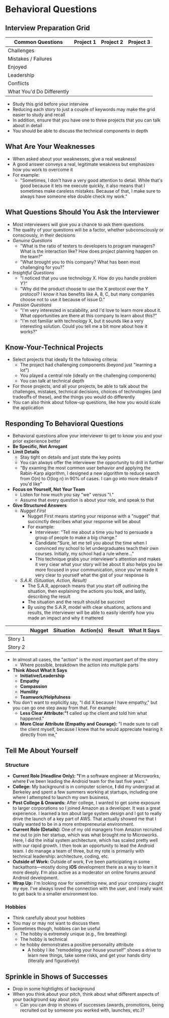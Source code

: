# Behavioral Questions

## Interview Preparation Grid

| Common Questions          | Project 1 | Project 2 | Project 3 |
| ------------------------- | --------- | --------- | --------- |
| Challenges                |           |           |           |
| Mistakes / Failures       |           |           |           |
| Enjoyed                   |           |           |           |
| Leadership                |           |           |           |
| Conflicts                 |           |           |           |
| What You'd Do Differently |           |           |           |

* Study this grid before your interview
* Reducing each story to just a couple of keywords may make the grid easier to study and recall
* In addition, ensure that you have one to three projects that you can talk about in detail
* You should be able to discuss the technical components in depth

## What Are Your Weaknesses

* When asked about your weaknesses, give a real weakness!
* A good answer conveys a real, legitimate weakness but emphasizes how you work to overcome it
* For example:
  * "Sometimes, I don't have a very good attention to detail. While that's good because it lets me execute quickly, it also means that I sometimes make careless mistakes. Because of that, I make sure to always have someone else double check my work."

## What Questions Should You Ask the Interviewer

* Most interviewers will give you a chance to ask them questions
* The quality of your questions will be a factor, whether subconsciously or consciously, in their decisions
* *Genuine Questions*
  * "What is the ratio of testers to developers to program managers? What is the interaction like? How does project planning happen on the team?"
  * "What brought you to this company? What has been most challenging for you?"
* *Insightful Questions*
  * "I noticed that you use technology X. How do you handle problem Y?"
  * "Why did the product choose to use the X protocol over the Y protocol? I know it has benefits like A, 8, C, but many companies choose not to use it because of issue D."
* *Passion Questions*
  * "I'm very interested in scalability, and I'd love to learn more about it. What opportunities are there at this company to learn about this?"
  * "I'm not familiar with technology X, but it sounds like a very interesting solution. Could you tell me a bit more about how it works?"

## Know-Your-Technical Projects

* Select projects that ideally fit the following criteria:
  * The project had challenging components (beyond just "learning a lot")
  * You played a central role (ideally on the challenging components)
  * You can talk at technical depth
* For those projects, and all your projects, be able to talk about the challenges, mistakes, technical decisions, choices of technologies (and tradeoffs of these), and the things you would do differently
* You can also think about follow-up questions, like how you would scale the application

## Responding To Behavioral Questions

* Behavioral questions allow your interviewer to get to know you and your prior experience better
* **Be Specific, Not Arrogant**
* **Limit Details**
  * Stay tight on details and just state the key points
  * You can always offer the interviewer the opportunity to drill in further
  * "By examing the most common user behavior and applying the Rabin-Karp algorithm, I designed a new algorithm to reduce search from O(n) to O(log n) in 90% of cases. I can go into more details if you'd like"
* **Focus on Yourself, Not Your Team**
  * Listen for how much you say "we" versus "I."
  * Assume that every question is about your role, and speak to that
* **Give Structured Answers**
  * *Nugget First*
    * Nugget First means starting your response with a "nugget" that succinctly describes what your response will be about
    * For example:
      * Interviewer: "Tell me about a time you had to persuade a group of people to make a big change."
      * Candidate:"Sure, let me tell you about the time when I convinced my school to let undergraduates teach their own courses. Initially, my school had a rule where..."
      * This technique grabs your interviewer's attention and makes it very ciear what your story will be about It also helps you be more focused in your communication, since you've made it very clear to yourself what the gist of your response is
  * *S.A.R. (Situation, Action, Result)*
    * The S.A.R, approach means that you start off outlining the situation, then explaining the actions you took, and lastly, describing the result
    * The situation and the result should be succinct
    * By using the S.A.R, model with clear situations, actions and results, the interviewer will be able to easily identify how you made an impact and why it mattered

|         | Nugget | Situation | Action(s) | Result | What It Says |
| ------- | ------ | --------- | --------- | ------ | ------------ |
| Story 1 |        |           |           |        |              |
| Story 2 |        |           |           |        |              |

* In almost all cases, the "action" is the most important part of the story
  * Where possible, breakdown the action into multiple parts
* **Think About What It Says**
  * **Initiative/Leadership**
  * **Empathy**
  * **Compassion**
  * **Humility**
  * **Teamwork/Helpfulness**
* You don't want to explicitly say, "I did X because I have empathy," but you can go one step away from that. For example:
  * **Less Clear Attribute:"!** called up the client and told him what happened."
  * **More Clear Attribute (Empathy and Courage):** "I made sure to call the client myself, because I knew that he would appreciate hearing it directly from me,"

## Tell Me About Yourself

### Structure

* **Current Role [Headline Only): "I**'m a software engineer at Microworks, where **I**'ve been leading the Android team for the last five years."
* **College:** My background is in computer science, **I** did my undergrad at Berkeley and spent a few summers working at startups, including one where I attempted to launch my own business,
* **Post College & Onwards:** After college, I wanted to get some exposure to larger corporations so I joined Amazon as a developer. It was a great experience. I learned a ton about large system design and I got to really drive the launch of a key part of AWS. That actually showed me that I really wanted to be in a more entrepreneurial environment.
* **Current Role (Details):** One of my old managers from Amazon recruited me out to join her startup, which was what brought me to Microworks. Here, I did the initial system architecture, which has scaled pretty well with our rapid growth. I then took an opportunity to lead the Android team. I do manage a team of three, but my rote is primarily with technical leadership: architecture, coding, etc.
* **Outside of Work:** Outside of work, **I**'ve been participating in some hackathons—mostly doing **iOS** development there as a way to learn it more deeply. **I**'m also active as a moderator on online forums around Android development.
* **Wrap Up:** I'm looking now for something new, and your company caught my eye. I've always loved the connection with the user, and I really want to get back to a smaller environment too.

### Hobbies

* Think carefully about your hobbies
* You may or may not want to discuss them
* Sometimes though, hobbies can be useful
  * The hobby is extremely unique (e.g., fire breathing)
  * The hobby is technical
  * he hobby demonstrates a positive personality attribute
    * A hobby I ike "remodeling your house yourself" shows a drive to learn new things, take some risks, and get your hands dirty (literally and figuratively)

## Sprinkle in Shows of Successes

* Drop in some hightlights of background
* When you think about your pitch, think about what different aspects of your background say about you
  * Can you can drop in shows of successes (awards, promotions, being recruited out by someone you worked with, launches, etc.)?